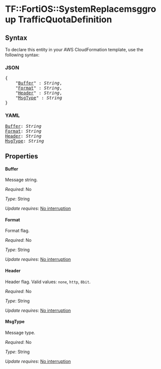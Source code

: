 # TF::FortiOS::SystemReplacemsggroup TrafficQuotaDefinition

## Syntax

To declare this entity in your AWS CloudFormation template, use the following syntax:

### JSON

<pre>
{
    "<a href="#buffer" title="Buffer">Buffer</a>" : <i>String</i>,
    "<a href="#format" title="Format">Format</a>" : <i>String</i>,
    "<a href="#header" title="Header">Header</a>" : <i>String</i>,
    "<a href="#msgtype" title="MsgType">MsgType</a>" : <i>String</i>
}
</pre>

### YAML

<pre>
<a href="#buffer" title="Buffer">Buffer</a>: <i>String</i>
<a href="#format" title="Format">Format</a>: <i>String</i>
<a href="#header" title="Header">Header</a>: <i>String</i>
<a href="#msgtype" title="MsgType">MsgType</a>: <i>String</i>
</pre>

## Properties

#### Buffer

Message string.

_Required_: No

_Type_: String

_Update requires_: [No interruption](https://docs.aws.amazon.com/AWSCloudFormation/latest/UserGuide/using-cfn-updating-stacks-update-behaviors.html#update-no-interrupt)

#### Format

Format flag.

_Required_: No

_Type_: String

_Update requires_: [No interruption](https://docs.aws.amazon.com/AWSCloudFormation/latest/UserGuide/using-cfn-updating-stacks-update-behaviors.html#update-no-interrupt)

#### Header

Header flag. Valid values: `none`, `http`, `8bit`.

_Required_: No

_Type_: String

_Update requires_: [No interruption](https://docs.aws.amazon.com/AWSCloudFormation/latest/UserGuide/using-cfn-updating-stacks-update-behaviors.html#update-no-interrupt)

#### MsgType

Message type.

_Required_: No

_Type_: String

_Update requires_: [No interruption](https://docs.aws.amazon.com/AWSCloudFormation/latest/UserGuide/using-cfn-updating-stacks-update-behaviors.html#update-no-interrupt)

